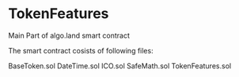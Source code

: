 # TokenFeatures
Main Part of algo.land smart contract

The smart contract cosists of following files:

BaseToken.sol
DateTime.sol
ICO.sol
SafeMath.sol
TokenFeatures.sol
